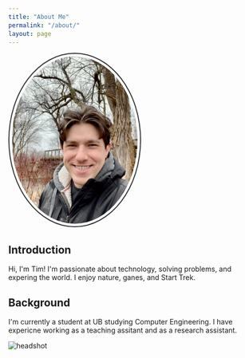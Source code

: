 ```yaml
---
title: "About Me"
permalink: "/about/"
layout: page
---
```


<style>
    .rounded-image {
        border-radius: 50%;
        border: 2px solid #333; /* Change the color and thickness of the border */
        padding: 5px; /* Add padding to the border */
        width: 50%; /* Set the width of the image */
    }
</style>

<img src="/assets/images/nautre.jpeg" alt="Profile Picture" class="rounded-image">



## Introduction

Hi, I'm Tim! I'm passionate about technology, solving problems, and expering the world. I enjoy nature, ganes, and Start Trek.

## Background

I'm currently a student at UB studying Computer Engineering. I have expericne working as a teaching assitant and as a research assistant.

![headshot](/assets/images/IMG_0496.png)


